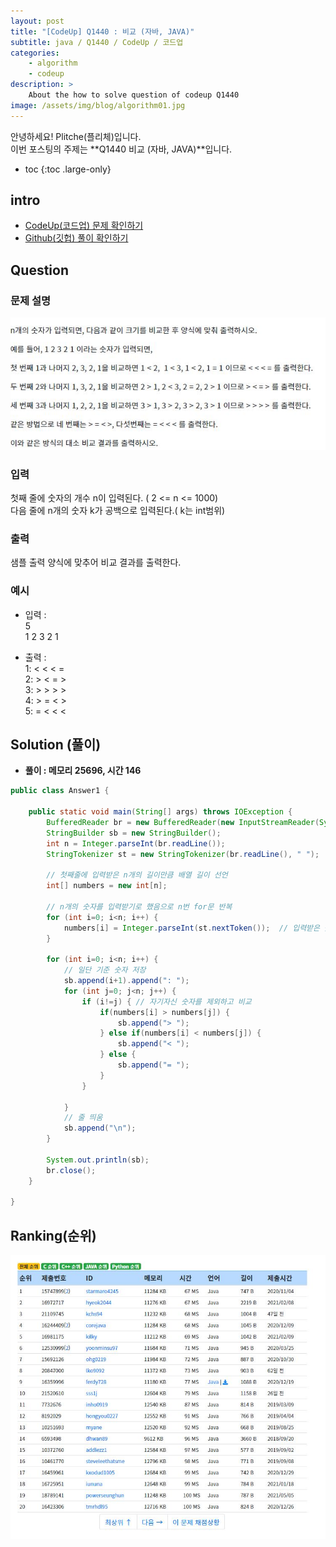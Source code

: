 ```yaml
---
layout: post
title: "[CodeUp] Q1440 : 비교 (자바, JAVA)"
subtitle: java / Q1440 / CodeUp / 코드업
categories:
    - algorithm
    - codeup
description: >
    About the how to solve question of codeup Q1440
image: /assets/img/blog/algorithm01.jpg
---
```


안녕하세요! Plitche(플리체)입니다.  
이번 포스팅의 주제는 **Q1440 비교 (자바, JAVA)**입니다.

* toc
{:toc .large-only}

## intro
* [CodeUp(코드업) 문제 확인하기](https://codeup.kr/problem.php?id=1440)  
* [Github(깃헙) 풀이 확인하기](https://github.com/plitche/CodeUp_Solution/tree/master/Q1301~Q1400/Q1440)  

## Question
### 문제 설명
![](/assets/post/codeup/Q1400~Q1499/20211018/01.JPG)  

### 입력
첫째 줄에 숫자의 개수 n이 입력된다. ( 2 <= n <= 1000)  
다음 줄에 n개의 숫자 k가 공백으로 입력된다.( k는 int범위)  

### 출력
샘플 출력 양식에 맞추어 비교 결과를 출력한다.  

### 예시
* 입력 :  
5  
1 2 3 2 1  

* 출력 :  
1: < < < =  
2: > < = >  
3: > > > >  
4: > = < >  
5: = < < <  

## Solution (풀이)
* **풀이 : 메모리 25696, 시간 146**  

```java
public class Answer1 {

    public static void main(String[] args) throws IOException {
        BufferedReader br = new BufferedReader(new InputStreamReader(System.in));
        StringBuilder sb = new StringBuilder();
        int n = Integer.parseInt(br.readLine());
        StringTokenizer st = new StringTokenizer(br.readLine(), " ");
        
        // 첫째줄에 입력받은 n개의 길이만큼 배열 길이 선언
        int[] numbers = new int[n];
        
        // n개의 숫자를 입력받기로 했음으로 n번 for문 반복
        for (int i=0; i<n; i++) {
        	numbers[i] = Integer.parseInt(st.nextToken());	// 입력받은 숫자 저장
        }
        
        for (int i=0; i<n; i++) {
        	// 일단 기준 숫자 저장
        	sb.append(i+1).append(": ");
        	for (int j=0; j<n; j++) {
        		if (i!=j) {	// 자기자신 숫자를 제외하고 비교
        			if(numbers[i] > numbers[j]) {
        				sb.append("> ");
        			} else if(numbers[i] < numbers[j]) {
        				sb.append("< ");
        			} else {
        				sb.append("= ");
        			}
        		}
        			
        	}
        	// 줄 띄움
        	sb.append("\n");
        }
        
        System.out.println(sb);
        br.close();
    }
    	 
}
```  

## Ranking(순위)
![](/assets/post/codeup/Q1400~Q1499/20211017/03.JPG)  
